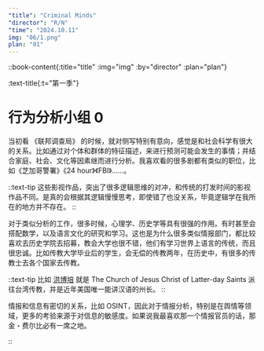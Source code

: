 ```yaml
---
"title": "Criminal Minds"
"director": "R/N"
"time": "2024.10.11"
img: "06/1.png"
plan: "01"
---
```


::book-content{:title="title" :img="img" :by="director" :plan="plan"}

:text-title{:t="第一季"}

# 行为分析小组 0
当初看 《联邦调查局》 的时候，就对侧写特别有意向，感觉是和社会科学有很大的关系。比如通过对个体和群体的特征描述，来进行预测可能会发生的事情；并结合家庭、社会、文化等因素继而进行分析。我喜欢看的很多剧都有类似的职位，比如《芝加哥警署》《24 hour》《FBI》……。

::text-tip
这些影视作品，突出了很多逻辑思维的对冲，和传统的打发时间的影视作品不同。是真的会根据其逻辑慢慢思考，即使错了也没关系，毕竟逻辑学在我所在的地方并不存在。
::

对于类似分析的工作，很多时候，心理学、历史学等具有很强的作用。有时甚至会搭配数学，以及语言文化的研究和学习。这也是为什么很多类似情报部门，都比较喜欢去历史学院去招募，教会大学也很不错，他们有学习世界上语言的传统，而且很忠诚。比如传教大学毕业后的学生，会无偿的传教两年，在历史中，有很多的传教士去各个国家去传教。

::text-tip
比如 [洪博培](https://zh.wikipedia.org/wiki/%E6%B4%AA%E5%8D%9A%E5%9F%B9) 就是 The Church of Jesus Christ of Latter-day Saints 派往台湾传教，并是近年美国唯一能讲汉语的州长。
::

情报和信息有密切的关系，比如 OSINT，因此对于情报分析，特别是在舆情等领域，更多的考验来源于对信息的敏感度。如果说我最喜欢那一个情报官员的话，那金・费尔比必有一席之地。


::
